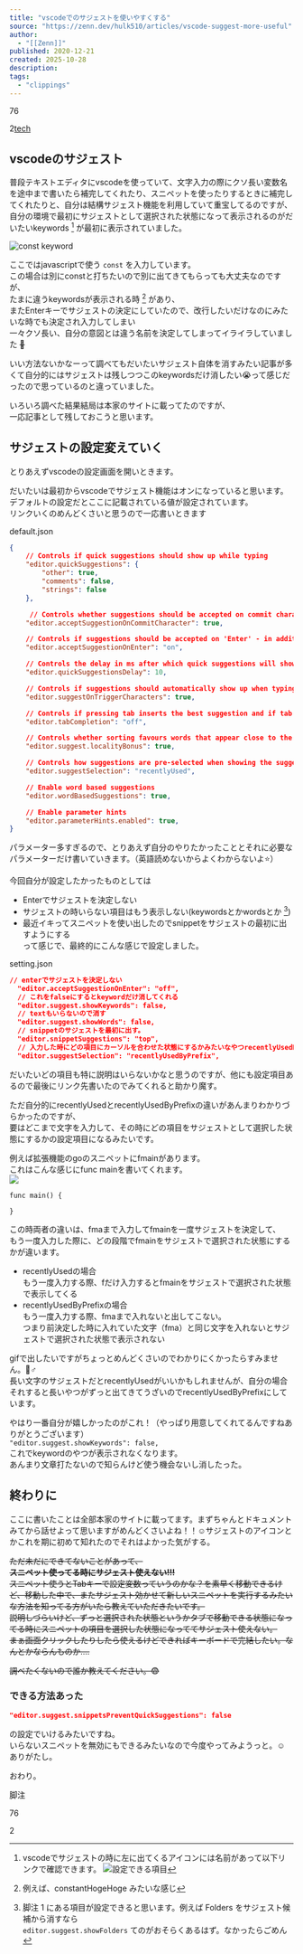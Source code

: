 ```yaml
---
title: "vscodeでのサジェストを使いやすくする"
source: "https://zenn.dev/hulk510/articles/vscode-suggest-more-useful"
author:
  - "[[Zenn]]"
published: 2020-12-21
created: 2025-10-28
description:
tags:
  - "clippings"
---
```

76

2[tech](https://zenn.dev/tech-or-idea)

## vscodeのサジェスト

普段テキストエディタにvscodeを使っていて、文字入力の際にクソ長い変数名を途中まで書いたら補完してくれたり、スニペットを使ったりするときに補完してくれたりと、自分は結構サジェスト機能を利用していて重宝してるのですが、  
自分の環境で最初にサジェストとして選択された状態になって表示されるのがだいたいkeywords [^1] が最初に表示されていました。

![const keyword](https://storage.googleapis.com/zenn-user-upload/mtkb4r6d736owrcp82vf7w798ofa)

ここではjavascriptで使う `const` を入力しています。  
この場合は別にconstと打ちたいので別に出てきてもらっても大丈夫なのですが、  
たまに違うkeywordsが表示される時 [^2] があり、  
またEnterキーでサジェストの決定にしていたので、改行したいだけなのにみたいな時でも決定され入力してしまい  
一々クソ長い、自分の意図とは違う名前を決定してしまってイライラしていました ~~🖕~~

いい方法ないかなーって調べてもだいたいサジェスト自体を消すみたい記事が多くて自分的にはサジェストは残しつつこのkeywordsだけ消したい😭って感じだったので思っているのと違っていました。

いろいろ調べた結果結局は本家のサイトに載ってたのですが、  
一応記事として残しておこうと思います。

## サジェストの設定変えていく

とりあえずvscodeの設定画面を開いときます。

だいたいは最初からvscodeでサジェスト機能はオンになっていると思います。  
デフォルトの設定だとここに記載されている値が設定されています。  
リンクいくのめんどくさいと思うので一応書いときます

default.json

```json
{
    // Controls if quick suggestions should show up while typing
    "editor.quickSuggestions": {
        "other": true,
        "comments": false,
        "strings": false
    },

     // Controls whether suggestions should be accepted on commit characters. For example, in JavaScript, the semi-colon (\`;\`) can be a commit character that accepts a suggestion and types that character.
    "editor.acceptSuggestionOnCommitCharacter": true,

    // Controls if suggestions should be accepted on 'Enter' - in addition to 'Tab'. Helps to avoid ambiguity between inserting new lines or accepting suggestions. The value 'smart' means only accept a suggestion with Enter when it makes a textual change
    "editor.acceptSuggestionOnEnter": "on",

    // Controls the delay in ms after which quick suggestions will show up.
    "editor.quickSuggestionsDelay": 10,

    // Controls if suggestions should automatically show up when typing trigger characters
    "editor.suggestOnTriggerCharacters": true,

    // Controls if pressing tab inserts the best suggestion and if tab cycles through other suggestions
    "editor.tabCompletion": "off",

    // Controls whether sorting favours words that appear close to the cursor
    "editor.suggest.localityBonus": true,

    // Controls how suggestions are pre-selected when showing the suggest list
    "editor.suggestSelection": "recentlyUsed",

    // Enable word based suggestions
    "editor.wordBasedSuggestions": true,

    // Enable parameter hints
    "editor.parameterHints.enabled": true,
}
```

パラメーター多すぎるので、とりあえず自分のやりたかったこととそれに必要なパラメーターだけ書いていきます。（英語読めないからよくわからないよ⭐️）

今回自分が設定したかったものとしては

- Enterでサジェストを決定しない
- サジェストの時いらない項目はもう表示しない(keywordsとかwordsとか [^3])
- 最近イキってスニペットを使い出したのでsnippetをサジェストの最初に出すようにする  
	って感じで、最終的にこんな感じで設定しました。

setting.json

```json
// enterでサジェストを決定しない
  "editor.acceptSuggestionOnEnter": "off",
  // これをfalseにするとkeywordだけ消してくれる
  "editor.suggest.showKeywords": false,
  // textもいらないので消す
  "editor.suggest.showWords": false,
  // snippetのサジェストを最初に出す。
  "editor.snippetSuggestions": "top",
  // 入力した時にどの項目にカーソルを合わせた状態にするかみたいなやつrecentlyUsedByPrefixにした
  "editor.suggestSelection": "recentlyUsedByPrefix",
```

だいたいどの項目も特に説明はいらないかなと思うのですが、他にも設定項目あるので最後にリンク先書いたのでみてくれると助かり魔す。

ただ自分的にrecentlyUsedとrecentlyUsedByPrefixの違いがあんまりわかりづらかったのですが、  
要はどこまで文字を入力して、その時にどの項目をサジェストとして選択した状態にするかの設定項目になるみたいです。

例えば拡張機能のgoのスニペットにfmainがあります。  
これはこんな感じにfunc mainを書いてくれます。  
![](https://storage.googleapis.com/zenn-user-upload/7wo515fthzwz8ifazy3j9ru7zssy)

```
func main() {

}
```

この時両者の違いは、fmaまで入力してfmainを一度サジェストを決定して、  
もう一度入力した際に、どの段階でfmainをサジェストで選択された状態にするかが違います。

- recentlyUsedの場合  
	もう一度入力する際、fだけ入力するとfmainをサジェストで選択された状態で表示してくる
- recentlyUsedByPrefixの場合  
	もう一度入力する際、fmaまで入れないと出してこない。  
	つまり前決定した時に入れていた文字（fma）と同じ文字を入れないとサジェストで選択された状態で表示されない

gifで出したいですがちょっとめんどくさいのでわかりにくかったらすみません。🙇♂️  
長い文字のサジェストだとrecentlyUsedがいいかもしれませんが、自分の場合それすると長いやつがずっと出てきてうざいのでrecentlyUsedByPrefixにしています。

やはり一番自分が嬉しかったのがこれ！（やっぱり用意してくれてるんですねありがとうございます）  
`"editor.suggest.showKeywords": false,`  
これでkeywordのやつが表示されなくなります。  
あんまり文章打たないので知らんけど使う機会ないし消したった。

## 終わりに

ここに書いたことは全部本家のサイトに載ってます。まずちゃんとドキュメントみてから話せよって思いますがめんどくさいよね！！☺️サジェストのアイコンとかこれを期に初めて知れたのでそれはよかった気がする。

~~ただ未だにできてないことがあって、~~  
~~**スニペット使ってる時にサジェスト使えない!!!**~~  
~~スニペット使うとTabキーで設定変数っていうのかな？を素早く移動できるけど、移動した中で、またサジェスト効かせて新しいスニペットを実行するみたいな方法を知ってる方がいたら教えていただきたいです。~~  
~~説明しづらいけど、ずっと選択された状態というかタブで移動できる状態になってる時にスニペットの項目を選択した状態になっててサジェスト使えない。~~  
~~まぁ画面クリックしたりしたら使えるけどできればキーボードで完結したい。なんとかならんものか....~~

~~調べたくないので誰か教えてください。😨~~

### できる方法あった

```json
"editor.suggest.snippetsPreventQuickSuggestions": false
```

の設定でいけるみたいですね。  
いらないスニペットを無効にもできるみたいなので今度やってみようっと。☺️  
ありがたし。

おわり。

脚注

76

2

[^1]: vscodeでサジェストの時に左に出てくるアイコンには名前があって以下リンクで確認できます。 ![設定できる項目](https://storage.googleapis.com/zenn-user-upload/hivxxw7vudck474w5f977i8rb091)

[^2]: 例えば、constantHogeHoge みたいな感じ

[^3]: 脚注 1 にある項目が設定できると思います。例えば Folders をサジェスト候補から消すなら  
`editor.suggest.showFolders` てのがおそらくあるはず。なかったらごめん